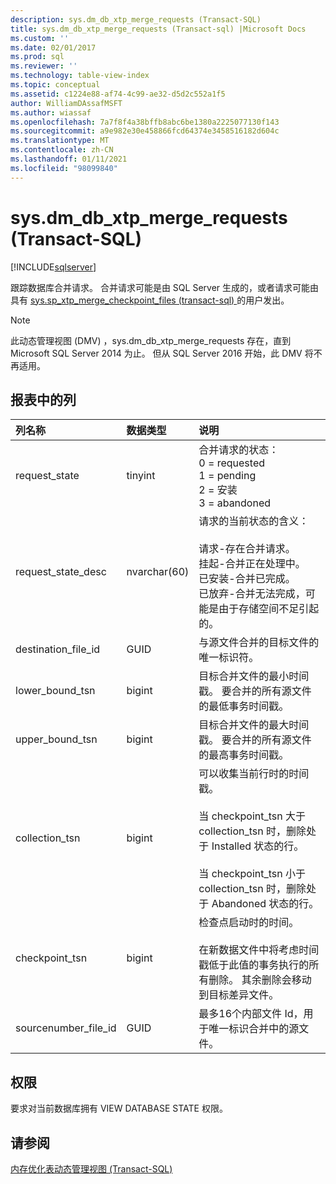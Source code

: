 ```yaml
---
description: sys.dm_db_xtp_merge_requests (Transact-SQL)
title: sys.dm_db_xtp_merge_requests (Transact-sql) |Microsoft Docs
ms.custom: ''
ms.date: 02/01/2017
ms.prod: sql
ms.reviewer: ''
ms.technology: table-view-index
ms.topic: conceptual
ms.assetid: c1224e88-af74-4c99-ae32-d5d2c552a1f5
author: WilliamDAssafMSFT
ms.author: wiassaf
ms.openlocfilehash: 7a7f8f4a38bffb8abc6be1380a2225077130f143
ms.sourcegitcommit: a9e982e30e458866fcd64374e3458516182d604c
ms.translationtype: MT
ms.contentlocale: zh-CN
ms.lasthandoff: 01/11/2021
ms.locfileid: "98099840"
---
```

# <a name="sysdm_db_xtp_merge_requests-transact-sql"></a>sys.dm_db_xtp_merge_requests (Transact-SQL)

[!INCLUDE[sqlserver](../../includes/applies-to-version/sqlserver.md)]

跟踪数据库合并请求。 合并请求可能是由 SQL Server 生成的，或者请求可能由具有 [sys.sp_xtp_merge_checkpoint_files (transact-sql) ](../../relational-databases/system-stored-procedures/sys-sp-xtp-merge-checkpoint-files-transact-sql.md)的用户发出。

> [!NOTE]
> 此动态管理视图 (DMV) ，sys.dm_db_xtp_merge_requests 存在，直到 Microsoft SQL Server 2014 为止。
> 但从 SQL Server 2016 开始，此 DMV 将不再适用。

## <a name="columns-in-the-report"></a>报表中的列

| 列名称 | 数据类型 | 说明 |
| :-- | :-- | :-- |
| request_state | tinyint | 合并请求的状态：<br/>0 = requested<br/>1 = pending<br/>2 = 安装<br/>3 = abandoned |
| request_state_desc | nvarchar(60) | 请求的当前状态的含义：<br/><br/>请求-存在合并请求。<br/>挂起-合并正在处理中。<br/>已安装-合并已完成。<br/>已放弃-合并无法完成，可能是由于存储空间不足引起的。 |
| destination_file_id | GUID | 与源文件合并的目标文件的唯一标识符。 |
| lower_bound_tsn | bigint | 目标合并文件的最小时间戳。 要合并的所有源文件的最低事务时间戳。 |
| upper_bound_tsn | bigint | 目标合并文件的最大时间戳。 要合并的所有源文件的最高事务时间戳。 |
| collection_tsn | bigint | 可以收集当前行时的时间戳。<br/><br/>当 checkpoint_tsn 大于 collection_tsn 时，删除处于 Installed 状态的行。<br/><br/>当 checkpoint_tsn 小于 collection_tsn 时，删除处于 Abandoned 状态的行。 |
| checkpoint_tsn | bigint | 检查点启动时的时间。<br/><br/>在新数据文件中将考虑时间戳低于此值的事务执行的所有删除。 其余删除会移动到目标差异文件。 |
| sourcenumber_file_id | GUID | 最多16个内部文件 Id，用于唯一标识合并中的源文件。 |

## <a name="permissions"></a>权限

要求对当前数据库拥有 VIEW DATABASE STATE 权限。

## <a name="see-also"></a>请参阅

[内存优化表动态管理视图 (Transact-SQL)](../../relational-databases/system-dynamic-management-views/memory-optimized-table-dynamic-management-views-transact-sql.md)
